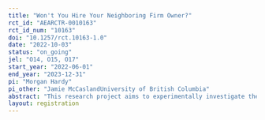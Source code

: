 ```yaml
---
title: "Won't You Hire Your Neighboring Firm Owner?"
rct_id: "AEARCTR-0010163"
rct_id_num: "10163"
doi: "10.1257/rct.10163-1.0"
date: "2022-10-03"
status: "on_going"
jel: "O14, O15, O17"
start_year: "2022-06-01"
end_year: "2023-12-31"
pi: "Morgan Hardy"
pi_other: "Jamie McCaslandUniversity of British Columbia"
abstract: "This research project aims to experimentally investigate the predictors and benefits of firm consolidation. We conduct a randomized program experiment offering daily wage subsidies to potential consolidation partners and observing both predictors of take-up as well as the impacts of subsidy availability on joint and distributional labor supply and earnings outcomes. "
layout: registration
---
```


